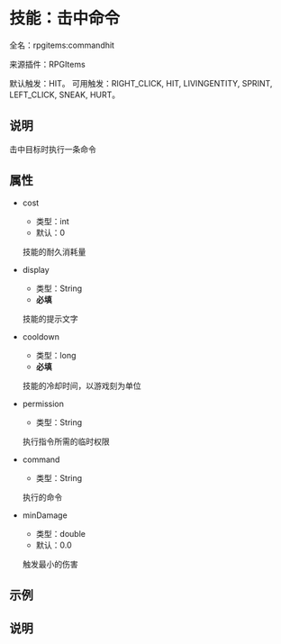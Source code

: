 # 技能：击中命令

<!-- 本文件是通过游戏内 `/rpgitem gen-wiki` 命令生成的。 -->
<!-- 请只在对应的 "beginCustomXXXX" 与 "endCustomXXXX" 间编辑。  -->
<!-- 如果您想修改技能或其属性的描述， -->
<!-- 请修改 "resources/lang/zh_CN.yml" 中对应的项。 -->

全名：rpgitems:commandhit

来源插件：RPGItems

默认触发：HIT。 可用触发：RIGHT_CLICK, HIT, LIVINGENTITY, SPRINT, LEFT_CLICK, SNEAK, HURT。

<!-- beginCustomHeader -->
<!-- endCustomHeader -->

## 说明

击中目标时执行一条命令
<!-- beginCustomDescription -->
<!-- endCustomDescription -->

## 属性

* cost

  * 类型：int
  * 默认：0

  技能的耐久消耗量

* display

  * 类型：String
  * **必填**

  技能的提示文字

* cooldown

  * 类型：long
  * **必填**

  技能的冷却时间，以游戏刻为单位

* permission

  * 类型：String

  执行指令所需的临时权限

* command

  * 类型：String

  执行的命令

* minDamage

  * 类型：double
  * 默认：0.0

  触发最小的伤害


<!-- beginCustomProperties -->
<!-- endCustomProperties -->

## 示例

<!-- beginCustomExample -->
<!-- endCustomExample -->

## 说明

<!-- beginCustomNote -->
<!-- endCustomNote -->